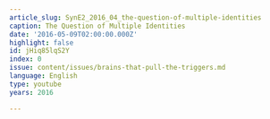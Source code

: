 ```yaml
---
article_slug: SynE2_2016_04_the-question-of-multiple-identities
caption: The Question of Multiple Identities
date: '2016-05-09T02:00:00.000Z'
highlight: false
id: jHiq85lqS2Y
index: 0
issue: content/issues/brains-that-pull-the-triggers.md
language: English
type: youtube
years: 2016

---
```

